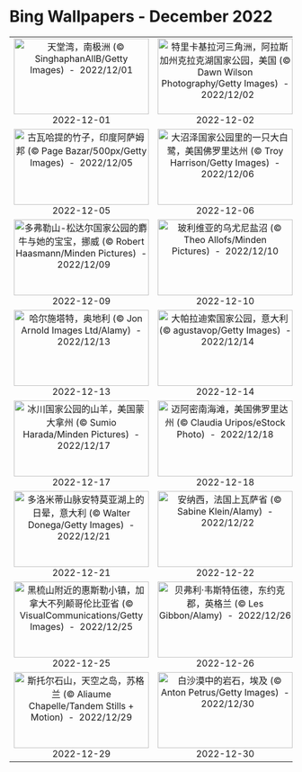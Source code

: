 # Bing Wallpapers - December 2022

| | | | |
|:-------------------------:|:-------------------------:|:-------------------------:|:-------------------------:|
| <a href="https://cn.bing.com/th?id=OHR.AntarcticaDay_ZH-CN5719164468_UHD.jpg" target="_blank"><img src="https://cn.bing.com/th?id=OHR.AntarcticaDay_ZH-CN5719164468_UHD.jpg&w=480" width="240" height="135" alt="天堂湾，南极洲 (© SinghaphanAllB/Getty Images)  -  2022/12/01" title="天堂湾，南极洲 (© SinghaphanAllB/Getty Images)  -  2022/12/01"></a><br>2022-12-01<br> | <a href="https://cn.bing.com/th?id=OHR.BraidedRiverDelta_ZH-CN3352462511_UHD.jpg" target="_blank"><img src="https://cn.bing.com/th?id=OHR.BraidedRiverDelta_ZH-CN3352462511_UHD.jpg&w=480" width="240" height="135" alt="特里卡基拉河三角洲，阿拉斯加州克拉克湖国家公园，美国 (© Dawn Wilson Photography/Getty Images)  -  2022/12/02" title="特里卡基拉河三角洲，阿拉斯加州克拉克湖国家公园，美国 (© Dawn Wilson Photography/Getty Images)  -  2022/12/02"></a><br>2022-12-02<br> | <a href="https://cn.bing.com/th?id=OHR.MiamiDT_ZH-CN3528760113_UHD.jpg" target="_blank"><img src="https://cn.bing.com/th?id=OHR.MiamiDT_ZH-CN3528760113_UHD.jpg&w=480" width="240" height="135" alt="迈阿密海滩海洋大道，美国佛罗里达州 (© Matteo Colombo/Getty Images)  -  2022/12/03" title="迈阿密海滩海洋大道，美国佛罗里达州 (© Matteo Colombo/Getty Images)  -  2022/12/03"></a><br>2022-12-03<br> | <a href="https://cn.bing.com/th?id=OHR.KilimanjaroElephants_ZH-CN3779609103_UHD.jpg" target="_blank"><img src="https://cn.bing.com/th?id=OHR.KilimanjaroElephants_ZH-CN3779609103_UHD.jpg&w=480" width="240" height="135" alt="乞力马扎罗山附近的大象，安波塞利国家公园，肯尼亚 (© Diana Robinson Photography/Getty Images)  -  2022/12/04" title="乞力马扎罗山附近的大象，安波塞利国家公园，肯尼亚 (© Diana Robinson Photography/Getty Images)  -  2022/12/04"></a><br>2022-12-04<br> |
| <a href="https://cn.bing.com/th?id=OHR.BambooTreesIndia_ZH-CN3943852151_UHD.jpg" target="_blank"><img src="https://cn.bing.com/th?id=OHR.BambooTreesIndia_ZH-CN3943852151_UHD.jpg&w=480" width="240" height="135" alt="古瓦哈提的竹子，印度阿萨姆邦 (© Page Bazar/500px/Getty Images)  -  2022/12/05" title="古瓦哈提的竹子，印度阿萨姆邦 (© Page Bazar/500px/Getty Images)  -  2022/12/05"></a><br>2022-12-05<br> | <a href="https://cn.bing.com/th?id=OHR.GreatEgret_ZH-CN4088261519_UHD.jpg" target="_blank"><img src="https://cn.bing.com/th?id=OHR.GreatEgret_ZH-CN4088261519_UHD.jpg&w=480" width="240" height="135" alt="大沼泽国家公园里的一只大白鹭，美国佛罗里达州 (© Troy Harrison/Getty Images)  -  2022/12/06" title="大沼泽国家公园里的一只大白鹭，美国佛罗里达州 (© Troy Harrison/Getty Images)  -  2022/12/06"></a><br>2022-12-06<br> | <a href="https://cn.bing.com/th?id=OHR.TangleCreekFalls_ZH-CN4281148652_UHD.jpg" target="_blank"><img src="https://cn.bing.com/th?id=OHR.TangleCreekFalls_ZH-CN4281148652_UHD.jpg&w=480" width="240" height="135" alt="贾斯珀国家公园纠结溪瀑布，阿尔伯塔省，加拿大 (© Jeff Foott/Minden Pictures)  -  2022/12/07" title="贾斯珀国家公园纠结溪瀑布，阿尔伯塔省，加拿大 (© Jeff Foott/Minden Pictures)  -  2022/12/07"></a><br>2022-12-07<br> | <a href="https://cn.bing.com/th?id=OHR.WistmansWood_ZH-CN4453301808_UHD.jpg" target="_blank"><img src="https://cn.bing.com/th?id=OHR.WistmansWood_ZH-CN4453301808_UHD.jpg&w=480" width="240" height="135" alt="多弗勒山-松达尔国家公园的麝牛与她的宝宝，挪威 (© Robert Haasmann/Minden Pictures)  -  2022/12/08" title="多弗勒山-松达尔国家公园的麝牛与她的宝宝，挪威 (© Robert Haasmann/Minden Pictures)  -  2022/12/08"></a><br>2022-12-08<br> |
| <a href="https://cn.bing.com/th?id=OHR.NorwayMuskox_ZH-CN6137934745_UHD.jpg" target="_blank"><img src="https://cn.bing.com/th?id=OHR.NorwayMuskox_ZH-CN6137934745_UHD.jpg&w=480" width="240" height="135" alt="多弗勒山-松达尔国家公园的麝牛与她的宝宝，挪威 (© Robert Haasmann/Minden Pictures)  -  2022/12/09" title="多弗勒山-松达尔国家公园的麝牛与她的宝宝，挪威 (© Robert Haasmann/Minden Pictures)  -  2022/12/09"></a><br>2022-12-09<br> | <a href="https://cn.bing.com/th?id=OHR.SaltDesert_ZH-CN4728398785_UHD.jpg" target="_blank"><img src="https://cn.bing.com/th?id=OHR.SaltDesert_ZH-CN4728398785_UHD.jpg&w=480" width="240" height="135" alt="玻利维亚的乌尤尼盐沼 (© Theo Allofs/Minden Pictures)  -  2022/12/10" title="玻利维亚的乌尤尼盐沼 (© Theo Allofs/Minden Pictures)  -  2022/12/10"></a><br>2022-12-10<br> | <a href="https://cn.bing.com/th?id=OHR.BuchsteinRossstein_ZH-CN4924477552_UHD.jpg" target="_blank"><img src="https://cn.bing.com/th?id=OHR.BuchsteinRossstein_ZH-CN4924477552_UHD.jpg&w=480" width="240" height="135" alt="泰根塞山脉Ro?stein山顶的景色，德国巴伐利亚州 (© Christian B?ck/eStock Photo)  -  2022/12/11" title="泰根塞山脉Ro?stein山顶的景色，德国巴伐利亚州 (© Christian B?ck/eStock Photo)  -  2022/12/11"></a><br>2022-12-11<br> | <a href="https://cn.bing.com/th?id=OHR.PoinsettiaDay_ZH-CN5115071992_UHD.jpg" target="_blank"><img src="https://cn.bing.com/th?id=OHR.PoinsettiaDay_ZH-CN5115071992_UHD.jpg&w=480" width="240" height="135" alt="一品红 (© Elizabeth Fernandez/Getty Images)  -  2022/12/12" title="一品红 (© Elizabeth Fernandez/Getty Images)  -  2022/12/12"></a><br>2022-12-12<br> |
| <a href="https://cn.bing.com/th?id=OHR.InstagramHallstatt_ZH-CN5309282641_UHD.jpg" target="_blank"><img src="https://cn.bing.com/th?id=OHR.InstagramHallstatt_ZH-CN5309282641_UHD.jpg&w=480" width="240" height="135" alt="哈尔施塔特，奥地利 (© Jon Arnold Images Ltd/Alamy)  -  2022/12/13" title="哈尔施塔特，奥地利 (© Jon Arnold Images Ltd/Alamy)  -  2022/12/13"></a><br>2022-12-13<br> | <a href="https://cn.bing.com/th?id=OHR.GranParadiso100th_ZH-CN5744961532_UHD.jpg" target="_blank"><img src="https://cn.bing.com/th?id=OHR.GranParadiso100th_ZH-CN5744961532_UHD.jpg&w=480" width="240" height="135" alt="大帕拉迪索国家公园，意大利 (© agustavop/Getty Images)  -  2022/12/14" title="大帕拉迪索国家公园，意大利 (© agustavop/Getty Images)  -  2022/12/14"></a><br>2022-12-14<br> | <a href="https://cn.bing.com/th?id=OHR.Borovets_ZH-CN5914681811_UHD.jpg" target="_blank"><img src="https://cn.bing.com/th?id=OHR.Borovets_ZH-CN5914681811_UHD.jpg&w=480" width="240" height="135" alt="博罗韦茨，保加利亚 (© Grigor Ivanov/Cavan Images)  -  2022/12/15" title="博罗韦茨，保加利亚 (© Grigor Ivanov/Cavan Images)  -  2022/12/15"></a><br>2022-12-15<br> | <a href="https://cn.bing.com/th?id=OHR.DudhsagarFallsGoa_ZH-CN0466471017_UHD.jpg" target="_blank"><img src="https://cn.bing.com/th?id=OHR.DudhsagarFallsGoa_ZH-CN0466471017_UHD.jpg&w=480" width="240" height="135" alt="杜德萨加尔瀑布，印度果阿 (© Lucky-photographer/Getty Images)  -  2022/12/16" title="杜德萨加尔瀑布，印度果阿 (© Lucky-photographer/Getty Images)  -  2022/12/16"></a><br>2022-12-16<br> |
| <a href="https://cn.bing.com/th?id=OHR.GlacierGoats_ZH-CN0764810245_UHD.jpg" target="_blank"><img src="https://cn.bing.com/th?id=OHR.GlacierGoats_ZH-CN0764810245_UHD.jpg&w=480" width="240" height="135" alt="冰川国家公园的山羊，美国蒙大拿州 (© Sumio Harada/Minden Pictures)  -  2022/12/17" title="冰川国家公园的山羊，美国蒙大拿州 (© Sumio Harada/Minden Pictures)  -  2022/12/17"></a><br>2022-12-17<br> | <a href="https://cn.bing.com/th?id=OHR.SouthBeach_ZH-CN0989287734_UHD.jpg" target="_blank"><img src="https://cn.bing.com/th?id=OHR.SouthBeach_ZH-CN0989287734_UHD.jpg&w=480" width="240" height="135" alt="迈阿密南海滩，美国佛罗里达州 (© Claudia Uripos/eStock Photo)  -  2022/12/18" title="迈阿密南海滩，美国佛罗里达州 (© Claudia Uripos/eStock Photo)  -  2022/12/18"></a><br>2022-12-18<br> | <a href="https://cn.bing.com/th?id=OHR.WinterberryBush_ZH-CN1414026440_UHD.jpg" target="_blank"><img src="https://cn.bing.com/th?id=OHR.WinterberryBush_ZH-CN1414026440_UHD.jpg&w=480" width="240" height="135" alt="栖息在北美冬青上的北美红雀，美国伊利诺伊州 (© Richard and Susan Day/Danita Delimont)  -  2022/12/19" title="栖息在北美冬青上的北美红雀，美国伊利诺伊州 (© Richard and Susan Day/Danita Delimont)  -  2022/12/19"></a><br>2022-12-19<br> | <a href="https://cn.bing.com/th?id=OHR.PalaceBelvedere_ZH-CN1818163173_UHD.jpg" target="_blank"><img src="https://cn.bing.com/th?id=OHR.PalaceBelvedere_ZH-CN1818163173_UHD.jpg&w=480" width="240" height="135" alt="维也纳美景宫的圣诞市场，奥地利 (© Diyana Dimitrova/Alamy)  -  2022/12/20" title="维也纳美景宫的圣诞市场，奥地利 (© Diyana Dimitrova/Alamy)  -  2022/12/20"></a><br>2022-12-20<br> |
| <a href="https://cn.bing.com/th?id=OHR.SolarHalo_ZH-CN2320274967_UHD.jpg" target="_blank"><img src="https://cn.bing.com/th?id=OHR.SolarHalo_ZH-CN2320274967_UHD.jpg&w=480" width="240" height="135" alt="多洛米蒂山脉安特莫亚湖上的日晕，意大利 (© Walter Donega/Getty Images)  -  2022/12/21" title="多洛米蒂山脉安特莫亚湖上的日晕，意大利 (© Walter Donega/Getty Images)  -  2022/12/21"></a><br>2022-12-21<br> | <a href="https://cn.bing.com/th?id=OHR.AnnecyXmas_ZH-CN2540694929_UHD.jpg" target="_blank"><img src="https://cn.bing.com/th?id=OHR.AnnecyXmas_ZH-CN2540694929_UHD.jpg&w=480" width="240" height="135" alt="安纳西，法国上瓦萨省 (© Sabine Klein/Alamy)  -  2022/12/22" title="安纳西，法国上瓦萨省 (© Sabine Klein/Alamy)  -  2022/12/22"></a><br>2022-12-22<br> | <a href="https://cn.bing.com/th?id=OHR.GentooGrievances_ZH-CN2875292726_UHD.jpg" target="_blank"><img src="https://cn.bing.com/th?id=OHR.GentooGrievances_ZH-CN2875292726_UHD.jpg&w=480" width="240" height="135" alt="南极洲的巴布亚企鹅 (© Nature Picture Library/Alamy)  -  2022/12/23" title="南极洲的巴布亚企鹅 (© Nature Picture Library/Alamy)  -  2022/12/23"></a><br>2022-12-23<br> | <a href="https://cn.bing.com/th?id=OHR.RoeTrentinoSnow_ZH-CN3122890500_UHD.jpg" target="_blank"><img src="https://cn.bing.com/th?id=OHR.RoeTrentinoSnow_ZH-CN3122890500_UHD.jpg&w=480" width="240" height="135" alt="狍子，特伦蒂诺-上阿迪杰大区，意大利 (© Federica Cattaruzzi/eStock)  -  2022/12/24" title="狍子，特伦蒂诺-上阿迪杰大区，意大利 (© Federica Cattaruzzi/eStock)  -  2022/12/24"></a><br>2022-12-24<br> |
| <a href="https://cn.bing.com/th?id=OHR.WhistlerVillage_ZH-CN3451305723_UHD.jpg" target="_blank"><img src="https://cn.bing.com/th?id=OHR.WhistlerVillage_ZH-CN3451305723_UHD.jpg&w=480" width="240" height="135" alt="黑梳山附近的惠斯勒小镇，加拿大不列颠哥伦比亚省 (© VisualCommunications/Getty Images)  -  2022/12/25" title="黑梳山附近的惠斯勒小镇，加拿大不列颠哥伦比亚省 (© VisualCommunications/Getty Images)  -  2022/12/25"></a><br>2022-12-25<br> | <a href="https://cn.bing.com/th?id=OHR.BeverleyWestwood_ZH-CN3729041588_UHD.jpg" target="_blank"><img src="https://cn.bing.com/th?id=OHR.BeverleyWestwood_ZH-CN3729041588_UHD.jpg&w=480" width="240" height="135" alt="贝弗利·韦斯特伍德，东约克郡，英格兰 (© Les Gibbon/Alamy)  -  2022/12/26" title="贝弗利·韦斯特伍德，东约克郡，英格兰 (© Les Gibbon/Alamy)  -  2022/12/26"></a><br>2022-12-26<br> | <a href="https://cn.bing.com/th?id=OHR.BlueLagoon_ZH-CN3874240119_UHD.jpg" target="_blank"><img src="https://cn.bing.com/th?id=OHR.BlueLagoon_ZH-CN3874240119_UHD.jpg&w=480" width="240" height="135" alt="格林达维克的蓝湖，冰岛 (© Westend61/Getty Images)  -  2022/12/27" title="格林达维克的蓝湖，冰岛 (© Westend61/Getty Images)  -  2022/12/27"></a><br>2022-12-27<br> | <a href="https://cn.bing.com/th?id=OHR.ChiesaBianca_ZH-CN4208333975_UHD.jpg" target="_blank"><img src="https://cn.bing.com/th?id=OHR.ChiesaBianca_ZH-CN4208333975_UHD.jpg&w=480" width="240" height="135" alt="马洛亚，瑞士 (© Roberto Moiola/Getty)  -  2022/12/28" title="马洛亚，瑞士 (© Roberto Moiola/Getty)  -  2022/12/28"></a><br>2022-12-28<br> |
| <a href="https://cn.bing.com/th?id=OHR.StorrRocks_ZH-CN4956679462_UHD.jpg" target="_blank"><img src="https://cn.bing.com/th?id=OHR.StorrRocks_ZH-CN4956679462_UHD.jpg&w=480" width="240" height="135" alt="斯托尔石山，天空之岛，苏格兰 (© Aliaume Chapelle/Tandem Stills + Motion)  -  2022/12/29" title="斯托尔石山，天空之岛，苏格兰 (© Aliaume Chapelle/Tandem Stills + Motion)  -  2022/12/29"></a><br>2022-12-29<br> | <a href="https://cn.bing.com/th?id=OHR.ChalkRock_ZH-CN2893565655_UHD.jpg" target="_blank"><img src="https://cn.bing.com/th?id=OHR.ChalkRock_ZH-CN2893565655_UHD.jpg&w=480" width="240" height="135" alt="白沙漠中的岩石，埃及 (© Anton Petrus/Getty Images)  -  2022/12/30" title="白沙漠中的岩石，埃及 (© Anton Petrus/Getty Images)  -  2022/12/30"></a><br>2022-12-30<br> | <a href="https://cn.bing.com/th?id=OHR.TheNationaDay_ZH-CN7631842209_UHD.jpg" target="_blank"><img src="https://cn.bing.com/th?id=OHR.TheNationaDay_ZH-CN7631842209_UHD.jpg&w=480" width="240" height="135" alt="一起迎接2023年 (© GettyImages)  -  2022/12/31" title="一起迎接2023年 (© GettyImages)  -  2022/12/31"></a><br>2022-12-31<br> |  |
